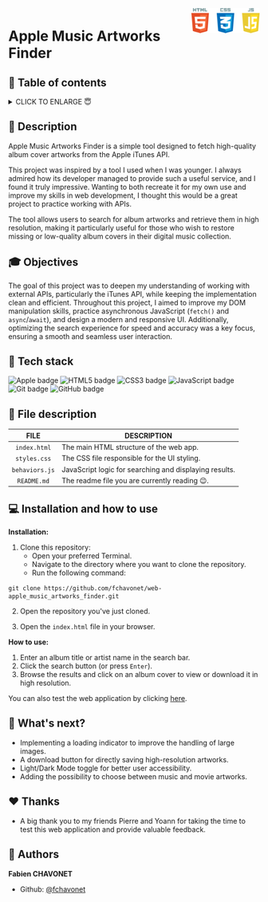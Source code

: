 <img  height="50px" align="right" src="https://raw.githubusercontent.com/fchavonet/fchavonet/main/resources/images/logo-web.png" alt="Web logo">

# Apple Music Artworks Finder

## 🔖 Table of contents

<details>
        <summary>
        CLICK TO ENLARGE 😇
        </summary>
        📄 <a href="#description">Description</a>
        <br>
        🎓 <a href="#objectives">Objectives</a>
        <br>
        🔨 <a href="#tech-stack">Tech stack</a>
        <br>
        📂 <a href="#files-description">Files description</a>
        <br>
        💻 <a href="#installation_and_how_to_use">Installation and how to use</a>
        <br>
        🔧 <a href="#whats-next">What's next?</a>
        <br>
        ♥️ <a href="#thanks">Thanks</a>
        <br>
        👷 <a href="#authors">Authors</a>
</details>

## 📄 <span id="description">Description</span>

Apple Music Artworks Finder is a simple tool designed to fetch high-quality album cover artworks from the Apple iTunes API.

This project was inspired by a tool I used when I was younger. I always admired how its developer managed to provide such a useful service, and I found it truly impressive. Wanting to both recreate it for my own use and improve my skills in web development, I thought this would be a great project to practice working with APIs.

The tool allows users to search for album artworks and retrieve them in high resolution, making it particularly useful for those who wish to restore missing or low-quality album covers in their digital music collection.

## 🎓 <span id="objectives">Objectives</span>

The goal of this project was to deepen my understanding of working with external APIs, particularly the iTunes API, while keeping the implementation clean and efficient. Throughout this project, I aimed to improve my DOM manipulation skills, practice asynchronous JavaScript (`fetch()` and `async`/`await`), and design a modern and responsive UI. Additionally, optimizing the search experience for speed and accuracy was a key focus, ensuring a smooth and seamless user interaction.

## 🔨 <span id="tech-stack">Tech stack</span>

<p align="left">
    <img src="https://img.shields.io/badge/APPLE-000000?logo=apple&logoColor=white&style=for-the-badge" alt="Apple badge">
    <img src="https://img.shields.io/badge/HTML5-e34f26?logo=html5&logoColor=white&style=for-the-badge" alt="HTML5 badge">
    <img src="https://img.shields.io/badge/CSS3-1572b6?logo=css3&logoColor=white&style=for-the-badge" alt="CSS3 badge">
    <img src="https://img.shields.io/badge/JAVASCRIPT-f7df1e?logo=javascript&logoColor=black&style=for-the-badge" alt="JavaScript badge">
    <img src="https://img.shields.io/badge/GIT-f05032?logo=git&logoColor=white&style=for-the-badge" alt="Git badge">
    <img src="https://img.shields.io/badge/GITHUB-181717?logo=github&logoColor=white&style=for-the-badge" alt="GitHub badge">
</p>

## 📂 <span id="files-description">File description</span>

| **FILE**       | **DESCRIPTION**                                        |
| :------------: | ------------------------------------------------------ |
| `index.html`   | The main HTML structure of the web app.                |
| `styles.css`   | The CSS file responsible for the UI styling.           |
| `behaviors.js` | JavaScript logic for searching and displaying results. |
| `README.md`    | The readme file you are currently reading 😉.          |

## 💻 <span id="installation_and_how_to_use">Installation and how to use</span>

**Installation:**

1. Clone this repository:
    - Open your preferred Terminal.
    - Navigate to the directory where you want to clone the repository.
    - Run the following command:

```
git clone https://github.com/fchavonet/web-apple_music_artworks_finder.git
```

2. Open the repository you've just cloned.

3. Open the `index.html` file in your browser.

**How to use:**

1. Enter an album title or artist name in the search bar.
2. Click the search button (or press `Enter`).
3. Browse the results and click on an album cover to view or download it in high resolution.

You can also test the web application by clicking [here](https://fchavonet.github.io/web-apple_music_artworks_finder/).

## 🔧 <span id="whats-next">What's next?</span>

- Implementing a loading indicator to improve the handling of large images.
- A download button for directly saving high-resolution artworks.
- Light/Dark Mode toggle for better user accessibility.
- Adding the possibility to choose between music and movie artworks.

## ♥️ <span id="thanks">Thanks</span>

- A big thank you to my friends Pierre and Yoann for taking the time to test this web application and provide valuable feedback.

## 👷 <span id="authors">Authors</span>

**Fabien CHAVONET**
- Github: [@fchavonet](https://github.com/fchavonet)
